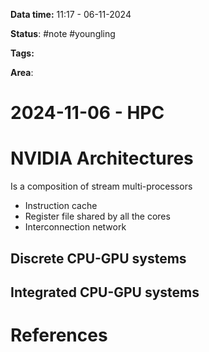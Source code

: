 **Data time:** 11:17 - 06-11-2024

**Status**: #note #youngling 

**Tags:** 

**Area**: 
# 2024-11-06 - HPC

# NVIDIA Architectures
Is a composition of stream multi-processors 
- Instruction cache
- Register file shared by all the cores
- Interconnection network 

## Discrete CPU-GPU systems

## Integrated CPU-GPU systems


# References